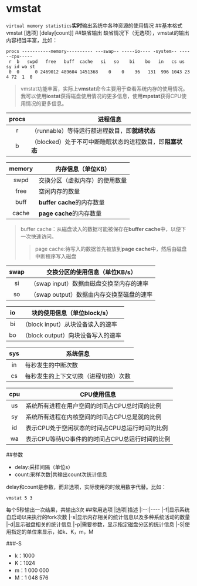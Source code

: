 vmstat
=====
`virtual memory statistics`**实时**输出系统中各种资源的使用情况
##基本格式
	vmstat [选项] [delay[count]]
##缺省输出
缺省情况下（无选项），vmstat的输出内容相当丰富，比如：
```
procs -----------memory---------- ---swap-- -----io---- -system-- ------cpu-----
 r  b   swpd   free   buff  cache   si   so    bi    bo   in   cs us sy id wa st
 0  0      0 2469012 489604 1451368    0    0    36   131  996 1043 23  4 72  1  0
```
>vmstat功能丰富，实际上**vmstat**命令主要用于查看系统内存的使用情况。我可以使用**iostat**获得磁盘使用情况的更多信息，使用**mpstat**获得CPU使用情况的更多信息。

|procs|进程信息
|:--:|----
|r|（runnable）等待运行额进程数目，即**就绪状态**
|b|（blocked）处于不可中断睡眠状态的进程数目，即**阻塞状态**

|memory|内存信息（单位KB）
|:--:|----
|swpd|交换分区（虚拟内存）的使用数量
|free|空闲内存的数量
|buff|**buffer cache**的内存数量
|cache|**page cache**的内存数量
>buffer cache：从磁盘读入的数据可能被保存在**buffer cache**中，以便下一次快速访问。
>>page cache:待写入的数据首先被放到**page cache**中，然后由磁盘中断程序写入磁盘

|swap|交换分区的使用信息（单位KB/s）
|:--:|----
|si|（swap input）数据由磁盘交换至内存的速率
|so|（swap output）数据由内存交换至磁盘的速率

|io|块的使用信息（单位block/s）
|:--:|----
|bi|（block input）从块设备读入的速率
|bo|（block output）向块设备写入的速率

|sys|系统信息
|:--:|----
|in|每秒发生的中断次数
|cs|每秒发生的上下文切换（进程切换）次数

|cpu|CPU使用信息
|:--:|----
|us|系统所有进程在用户空间的时间占CPU总时间的比例
|sy|系统所有进程在内核空间的时间占CPU总是就的比例
|id|表示CPU处于空闲状态的时间占CPU总运行时间的比例
|wa|表示CPU等待I/O事件的的时间占CPU总运行时间的比例

##参数
- delay:采样间隔（单位s）
- count:采样次数|共输出count次统计信息

delay和count是参数，而非选项，实际使用的时候用数字代替。比如：
```
vmstat 5 3 
```
每个5秒输出一次结果，共输出3次
##常用选项
|选项|描述
|:--:|----
|-f|显示系统自启动以来执行的fork次数
|-s|显示内存相关的统计信息以及多种系统活动的数量
|-d|显示磁盘相关的统计信息 
|-p|需要参数，显示指定磁盘分区的统计信息
|-S|使用指定的单位来显示，如k、K，m，M

###-S
- k：1000
- K：1024
- m：1 000 000
- M：1 048 576

